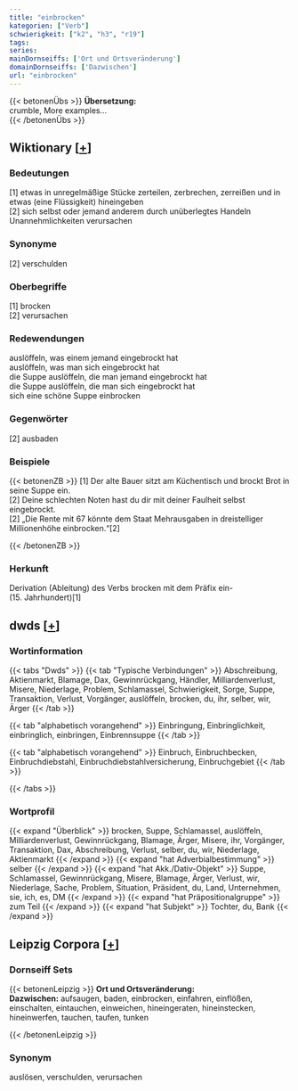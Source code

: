 ```yaml
---
title: "einbrocken"
kategorien: ["Verb"]
schwierigkeit: ["k2", "h3", "r19"]
tags:
series:
mainDornseiffs: ['Ort und Ortsveränderung']
domainDornseiffs: ['Dazwischen']
url: "einbrocken"
---
```


{{< betonenÜbs >}}
**Übersetzung:**  
crumble, More examples...  
{{< /betonenÜbs >}}

## Wiktionary [[+](https://de.wiktionary.org/wiki/einbrocken)]

### Bedeutungen
[1] etwas in unregelmäßige Stücke zerteilen, zerbrechen, zerreißen und in etwas (eine Flüssigkeit) hineingeben  
[2] sich selbst oder jemand anderem durch unüberlegtes Handeln Unannehmlichkeiten verursachen  

### Synonyme
[2] verschulden  

### Oberbegriffe
[1] brocken  
[2] verursachen  

### Redewendungen
auslöffeln, was einem jemand eingebrockt hat  
auslöffeln, was man sich eingebrockt hat  
die Suppe auslöffeln, die man jemand eingebrockt hat  
die Suppe auslöffeln, die man sich eingebrockt hat  
sich eine schöne Suppe einbrocken  

### Gegenwörter
[2] ausbaden  

### Beispiele
{{< betonenZB >}}
[1] Der alte Bauer sitzt am Küchentisch und brockt Brot in seine Suppe ein.  
[2] Deine schlechten Noten hast du dir mit deiner Faulheit selbst eingebrockt.  
[2] „Die Rente mit 67 könnte dem Staat Mehrausgaben in dreistelliger Millionenhöhe einbrocken.“[2]  

{{< /betonenZB >}}
### Herkunft
Derivation (Ableitung) des Verbs brocken mit dem Präfix ein- (15. Jahrhundert)[1]  



## dwds [[+](https://www.dwds.de/wb/einbrocken)]

### Wortinformation
{{< tabs "Dwds" >}}
{{< tab "Typische Verbindungen" >}}
Abschreibung, Aktienmarkt, Blamage, Dax, Gewinnrückgang, Händler, Milliardenverlust, Misere, Niederlage, Problem, Schlamassel, Schwierigkeit, Sorge, Suppe, Transaktion, Verlust, Vorgänger, auslöffeln, brocken, du, ihr, selber, wir, Ärger
{{< /tab >}}

{{< tab "alphabetisch vorangehend" >}}
Einbringung, Einbringlichkeit, einbringlich, einbringen, Einbrennsuppe
{{< /tab >}}

{{< tab "alphabetisch vorangehend" >}}
Einbruch, Einbruchbecken, Einbruchdiebstahl, Einbruchdiebstahlversicherung, Einbruchgebiet
{{< /tab >}}

{{< /tabs >}}

### Wortprofil
{{< expand "Überblick" >}} brocken, Suppe, Schlamassel, auslöffeln, Milliardenverlust, Gewinnrückgang, Blamage, Ärger, Misere, ihr, Vorgänger, Transaktion, Dax, Abschreibung, Verlust, selber, du, wir, Niederlage, Aktienmarkt {{< /expand >}}
{{< expand "hat Adverbialbestimmung" >}} selber {{< /expand >}}
{{< expand "hat Akk./Dativ-Objekt" >}} Suppe, Schlamassel, Gewinnrückgang, Misere, Blamage, Ärger, Verlust, wir, Niederlage, Sache, Problem, Situation, Präsident, du, Land, Unternehmen, sie, ich, es, DM {{< /expand >}}
{{< expand "hat Präpositionalgruppe" >}} zum Teil {{< /expand >}}
{{< expand "hat Subjekt" >}} Tochter, du, Bank {{< /expand >}}

## Leipzig Corpora [[+](https://corpora.uni-leipzig.de/en/res?word=einbrocken&corpusId=deu_newscrawl-public_2018)]

### Dornseiff Sets
{{< betonenLeipzig >}}
**Ort und Ortsveränderung:**  
**Dazwischen:** aufsaugen, baden, einbrocken, einfahren, einflößen, einschalten, eintauchen, einweichen, hineingeraten, hineinstecken, hineinwerfen, tauchen, taufen, tunken  

{{< /betonenLeipzig >}}

### Synonym
auslösen, verschulden, verursachen

